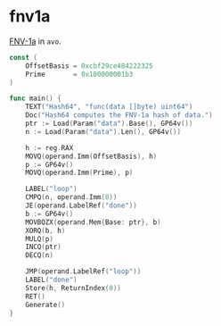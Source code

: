 # fnv1a

[FNV-1a](https://en.wikipedia.org/wiki/Fowler%E2%80%93Noll%E2%80%93Vo_hash_function#FNV-1a_hash) in `avo`.

[embedmd]:# (asm.go /const/ $)
```go
const (
	OffsetBasis = 0xcbf29ce484222325
	Prime       = 0x100000001b3
)

func main() {
	TEXT("Hash64", "func(data []byte) uint64")
	Doc("Hash64 computes the FNV-1a hash of data.")
	ptr := Load(Param("data").Base(), GP64v())
	n := Load(Param("data").Len(), GP64v())

	h := reg.RAX
	MOVQ(operand.Imm(OffsetBasis), h)
	p := GP64v()
	MOVQ(operand.Imm(Prime), p)

	LABEL("loop")
	CMPQ(n, operand.Imm(0))
	JE(operand.LabelRef("done"))
	b := GP64v()
	MOVBQZX(operand.Mem{Base: ptr}, b)
	XORQ(b, h)
	MULQ(p)
	INCQ(ptr)
	DECQ(n)

	JMP(operand.LabelRef("loop"))
	LABEL("done")
	Store(h, ReturnIndex(0))
	RET()
	Generate()
}
```
